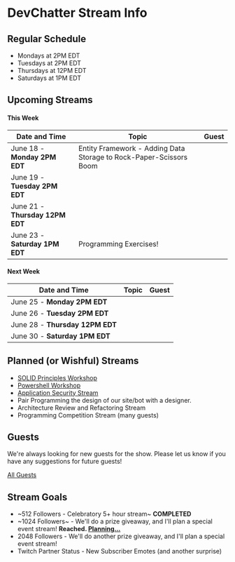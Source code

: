 # DevChatter Stream Info

## Regular Schedule

 - Mondays at 2PM EDT
 - Tuesdays at 2PM EDT
 - Thursdays at 12PM EDT
 - Saturdays at 1PM EDT
 

## Upcoming Streams

#### This Week

| Date and Time                   | Topic         | Guest         |
| ------------------------------- | ------------- | ------------- |
| June 18 - **Monday 2PM EDT** | Entity Framework - Adding Data Storage to Rock-Paper-Scissors Boom |  |
| June 19 - **Tuesday 2PM EDT** |  |  |
| June 21 - **Thursday 12PM EDT** |  |  |
| June 23 - **Saturday 1PM EDT** | Programming Exercises! |  |

#### Next Week

| Date and Time                   | Topic         | Guest         |
| ------------------------------- | ------------- | ------------- |
| June 25 - **Monday 2PM EDT** |  |  |
| June 26 - **Tuesday 2PM EDT** |  |  |
| June 28 - **Thursday 12PM EDT** |  |  |
| June 30 - **Saturday 1PM EDT** |  |  |
 
## Planned (or Wishful) Streams

 - [SOLID Principles Workshop](https://github.com/DevChatter/StreamInfo/issues/12)
 - [Powershell Workshop](https://github.com/DevChatter/StreamInfo/issues/11)
 - [Application Security Stream](https://github.com/DevChatter/StreamInfo/issues/10)
 - Pair Programming the design of our site/bot with a designer.
 - Architecture Review and Refactoring Stream
 - Programming Competition Stream (many guests)

## Guests

We're always looking for new guests for the show. Please let us know if you have any suggestions for future guests!
 
[All Guests](Guests.md)

## Stream Goals

 - ~512 Followers - Celebratory 5+ hour stream~ **COMPLETED**
 - ~1024 Followers~ - We'll do a prize giveaway, and I'll plan a special event stream! **Reached. [Planning...](https://github.com/DevChatter/StreamInfo/issues/5)**
 - 2048 Followers - We'll do another prize giveaway, and I'll plan a special event stream!
 - Twitch Partner Status - New Subscriber Emotes (and another surprise)
